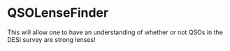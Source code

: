 # QSOLenseFinder
This will allow one to have an understanding of whether or not QSOs in the DESI survey are strong lenses!
